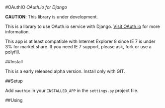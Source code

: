 #OAuthIO *OAuth.io for Django*

**CAUTION**: This library is under development. 

This is a library to use OAuth.io service with Django. [Visit OAuth.io](www.oauth.io) for more information. 

This app is at least compatible with Internet Explorer 8 since IE 7 is under 3% for market share. If you need
IE 7 support, please ask, fork or use a polyfill. 

##Install

This is a early released alpha version. Install only with GIT.

##Setup

Add `oauthio` in your `INSTALLED_APP` in the `settings.py` project file.  

##Using


